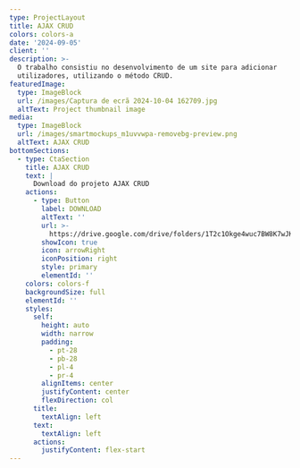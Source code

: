 ```yaml
---
type: ProjectLayout
title: AJAX CRUD
colors: colors-a
date: '2024-09-05'
client: ''
description: >-
  O trabalho consistiu no desenvolvimento de um site para adicionar
  utilizadores, utilizando o método CRUD.
featuredImage:
  type: ImageBlock
  url: /images/Captura de ecrã 2024-10-04 162709.jpg
  altText: Project thumbnail image
media:
  type: ImageBlock
  url: /images/smartmockups_m1uvvwpa-removebg-preview.png
  altText: AJAX CRUD
bottomSections:
  - type: CtaSection
    title: AJAX CRUD
    text: |
      Download do projeto AJAX CRUD
    actions:
      - type: Button
        label: DOWNLOAD
        altText: ''
        url: >-
          https://drive.google.com/drive/folders/1T2c1Okge4wuc7BW8K7wJKAXvAgbXluii
        showIcon: true
        icon: arrowRight
        iconPosition: right
        style: primary
        elementId: ''
    colors: colors-f
    backgroundSize: full
    elementId: ''
    styles:
      self:
        height: auto
        width: narrow
        padding:
          - pt-28
          - pb-28
          - pl-4
          - pr-4
        alignItems: center
        justifyContent: center
        flexDirection: col
      title:
        textAlign: left
      text:
        textAlign: left
      actions:
        justifyContent: flex-start
---
```

